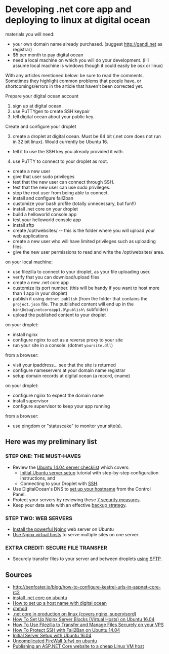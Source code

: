 # Developing .net core app and deploying to linux at digital ocean

materials you will need:

 * your own domain name already purchased. (suggest <http://gandi.net> as registrar)
 * $5 per month to pay digital ocean
 * need a local machine on which you will do your development. (i'll assume local machine is windows though it could easily be osx or linux)

With any articles mentioned below: be sure to read the comments. Sometimes they highlight common problems that people have, or shortcomings/errors in the article that haven't been corrected yet.
 
 
Prepare your digital ocean account

1. sign up at digital ocean.
2. use PuTTYgen to create SSH keypair
3. tell digital ocean about your public key.

Create and configure your droplet

3. create a droplet at digital ocean. Must be 64 bit (.net core does not run in 32 bit linux). Would currently be Ubuntu 16.
 * tell it to use the SSH key you already provided it with.  
4. use PuTTY to connect to your droplet as root.

 * create a new user
 * give that user sudo privileges
 * test that the new user can connect through SSH.
 * test that the new user can use sudo privileges.
 * stop the root user from being able to connect.
 * install and configure fail2ban
 * customize your bash profile (totally unnecessary, but fun!!)
 * install .net core on your droplet
 * build a helloworld console app
 * test your helloworld console app
 * install sftp
 * create /opt/websites/ -- this is the folder where you will upload your web applications
 * create a new user who will have limited privileges such as uploading files.
 * give the new user permissions to read and write the /opt/websites/ area.

on your local machine:

 * use filezilla to connect to your droplet, as your file uploading user. 
 * verify that you can download/upload files
 * create a new .net core app
 * customize its port number. (this will be handy if you want to host more than 1 app in your droplet)     
 * publish it using `dotnet publish` (from the folder that contains the `project.json` file. The published content will end up in the `bin\Debug\netcoreapp1.0\publish\` subfolder)
 * upload the published content to your droplet
 
on your droplet:
 
 * install nginx
 * configure nginx to act as a reverse proxy to your site 
 * run your site in a console. (dotnet `yoursite.dll`)

from a browser: 

 * visit your ipaddress... see that the site is returned
 * configure nameservers at your domain name registrar
 * setup domain records at digital ocean (a record, cname)
 
on your droplet: 

 * configure nginx to expect the domain name
 * install supervisor
 * configure supervisor to keep your app running

from a browser:
 
 * use pingdom or "statuscake" to monitor your site(s).

 
 
## Here was my preliminary list



### STEP ONE: THE MUST-HAVES

 * Review the [Ubuntu 14.04 server checklist](https://www.digitalocean.com/community/tutorial_series/new-ubuntu-14-04-server-checklist) which covers:
   * [Initial Ubuntu server setup](https://www.digitalocean.com/community/tutorials/initial-server-setup-with-ubuntu-14-04) tutorial with step-by-step configuration instructions, and
   * Connecting to your Droplet with [SSH](https://www.digitalocean.com/community/tutorials/how-to-connect-to-your-droplet-with-ssh).
 * Use DigitalOcean's DNS to [set up your hostname](https://www.digitalocean.com/community/tutorials/how-to-set-up-a-host-name-with-digitalocean) from the Control Panel.
 * Protect your servers by reviewing these [7 security measures](https://www.digitalocean.com/community/tutorials/7-security-measures-to-protect-your-servers).
 * Keep your data safe with an effective [backup strategy](https://www.digitalocean.com/community/tutorials/how-to-choose-an-effective-backup-strategy-for-your-vps).
    
### STEP TWO: WEB SERVERS

 * [Install the powerful Nginx](https://www.digitalocean.com/community/tutorials/how-to-install-nginx-on-ubuntu-14-04-lts) web server on Ubuntu
 * [Use Nginx virtual hosts](https://www.digitalocean.com/community/tutorials/how-to-set-up-nginx-server-blocks-virtual-hosts-on-ubuntu-14-04-lts) to serve multiple sites on one server. 

### EXTRA CREDIT: SECURE FILE TRANSFER

 * Securely transfer files to your server and between droplets [using SFTP](https://www.digitalocean.com/community/tutorials/how-to-use-sftp-to-securely-transfer-files-with-a-remote-server).

     

## Sources

 * <http://benfoster.io/blog/how-to-configure-kestrel-urls-in-aspnet-core-rc2>
 * [install .net core on ubuntu](https://www.microsoft.com/net/core#ubuntu)
 * [How to set up a host name with digital ocean](https://www.digitalocean.com/community/tutorials/how-to-set-up-a-host-name-with-digitalocean)
 * [chmod](https://en.wikipedia.org/wiki/Chmod)
 * [.net core in production on linux (covers nginx, supervisord)](https://docs.asp.net/en/latest/publishing/linuxproduction.html)
 * [How To Set Up Nginx Server Blocks (Virtual Hosts) on Ubuntu 16.04](https://www.digitalocean.com/community/tutorials/how-to-set-up-nginx-server-blocks-virtual-hosts-on-ubuntu-16-04)
 * [How To Use Filezilla to Transfer and Manage Files Securely on your VPS](https://www.digitalocean.com/community/tutorials/how-to-use-filezilla-to-transfer-and-manage-files-securely-on-your-vps)
 * [How To Protect SSH with Fail2Ban on Ubuntu 14.04](https://www.digitalocean.com/community/tutorials/how-to-protect-ssh-with-fail2ban-on-ubuntu-14-04)
 * [Initial Server Setup with Ubuntu 16.04](https://www.digitalocean.com/community/tutorials/initial-server-setup-with-ubuntu-16-04)
 * [Uncomplicated FireWall (ufw) on ubuntu](https://help.ubuntu.com/12.04/serverguide/firewall.html)
 * [Publishing an ASP.NET Core website to a cheap Linux VM host](http://www.hanselman.com/blog/PublishingAnASPNETCoreWebsiteToACheapLinuxVMHost.aspx)